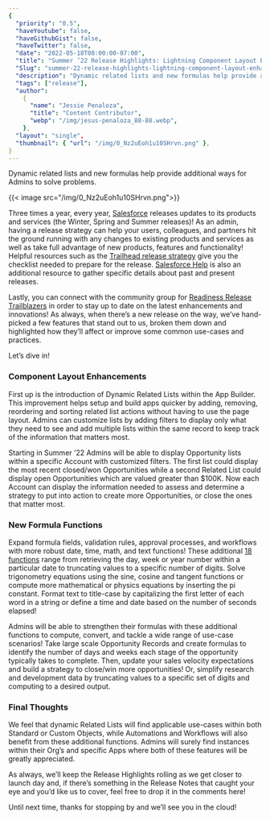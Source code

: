 ```yaml
---
{
  "priority": "0.5",
  "haveYoutube": false,
  "haveGithubGist": false,
  "haveTwitter": false,
  "date": "2022-05-18T08:00:00-07:00",
  "title": "Summer ’22 Release Highlights: Lightning Component Layout Enhancements and Strengthened Formula…",
  "Slug": "summer-22-release-highlights-lightning-component-layout-enhancements-and-strengthened-formula",
  "description": "Dynamic related lists and new formulas help provide additional ways for Admins to solve problems.",
  "tags": ["release"],
  "author":
    {
      "name": "Jessie Penaloza",
      "title": "Content Contributor",
      "webp": "/img/jesus-penaloza_88-88.webp",
    },
  "layout": "single",
  "thumbnail": { "url": "/img/0_Nz2uEoh1u10SHrvn.png" },
}
---
```


Dynamic related lists and new formulas help provide additional ways for Admins to solve problems.

{{< image src="/img/0_Nz2uEoh1u10SHrvn.png">}}

Three times a year, every year, [Salesforce](https://www.salesforce.com/) releases updates to its products and services (the Winter, Spring and Summer releases)! As an admin, having a release strategy can help your users, colleagues, and partners hit the ground running with any changes to existing products and services as well as take full advantage of new products, features and functionality! Helpful resources such as the [Trailhead release strategy](https://trailhead.salesforce.com/content/learn/modules/sf_releases) give you the checklist needed to prepare for the release. [Salesforce Help](https://help.salesforce.com/s/) is also an additional resource to gather specific details about past and present releases.

Lastly, you can connect with the community group for [Readiness Release Trailblazers](https://trailhead.salesforce.com/trailblazer-community/groups/0F9300000001okuCAA) in order to stay up to date on the latest enhancements and innovations! As always, when there’s a new release on the way, we’ve hand-picked a few features that stand out to us, broken them down and highlighted how they’ll affect or improve some common use-cases and practices.

Let’s dive in!

### Component Layout Enhancements

First up is the introduction of Dynamic Related Lists within the App Builder. This improvement helps setup and build apps quicker by adding, removing, reordering and sorting related list actions without having to use the page layout. Admins can customize lists by adding filters to display only what they need to see and add multiple lists within the same record to keep track of the information that matters most.

Starting in Summer ’22 Admins will be able to display Opportunity lists within a specific Account with customized filters. The first list could display the most recent closed/won Opportunities while a second Related List could display open Opportunities which are valued greater than $100K. Now each Account can display the information needed to assess and determine a strategy to put into action to create more Opportunities, or close the ones that matter most.

### New Formula Functions

Expand formula fields, validation rules, approval processes, and workflows with more robust date, time, math, and text functions! These additional [18 functions](https://help.salesforce.com/s/articleView?id=release-notes.rn_general_new_formula_functions.htm&type=5&release=238) range from retrieving the day, week or year number within a particular date to truncating values to a specific number of digits. Solve trigonometry equations using the sine, cosine and tangent functions or compute more mathematical or physics equations by inserting the pi constant. Format text to title-case by capitalizing the first letter of each word in a string or define a time and date based on the number of seconds elapsed!

Admins will be able to strengthen their formulas with these additional functions to compute, convert, and tackle a wide range of use-case scenarios! Take large scale Opportunity Records and create formulas to identify the number of days and weeks each stage of the opportunity typically takes to complete. Then, update your sales velocity expectations and build a strategy to close/win more opportunities! Or, simplify research and development data by truncating values to a specific set of digits and computing to a desired output.

### Final Thoughts

We feel that dynamic Related Lists will find applicable use-cases within both Standard or Custom Objects, while Automations and Workflows will also benefit from these additional functions. Admins will surely find instances within their Org’s and specific Apps where both of these features will be greatly appreciated.

As always, we’ll keep the Release Highlights rolling as we get closer to launch day and, if there’s something in the Release Notes that caught your eye and you’d like us to cover, feel free to drop it in the comments here!

Until next time, thanks for stopping by and we’ll see you in the cloud!
